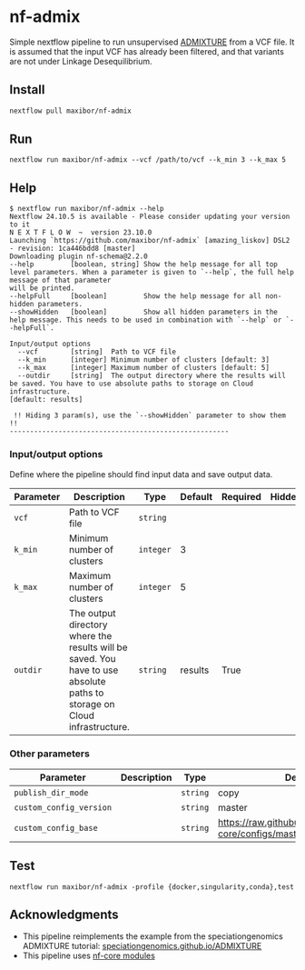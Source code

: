 # nf-admix

Simple nextflow pipeline to run unsupervised [ADMIXTURE](https://dalexander.github.io/admixture) from a VCF file.
It is assumed that the input VCF has already been filtered, and that variants are not under Linkage Desequilibrium.


## Install

```bash
nextflow pull maxibor/nf-admix
```

## Run

```
nextflow run maxibor/nf-admix --vcf /path/to/vcf --k_min 3 --k_max 5
```

## Help

```
$ nextflow run maxibor/nf-admix --help
Nextflow 24.10.5 is available - Please consider updating your version to it
N E X T F L O W  ~  version 23.10.0
Launching `https://github.com/maxibor/nf-admix` [amazing_liskov] DSL2 - revision: 1ca446bdd8 [master]
Downloading plugin nf-schema@2.2.0
--help         [boolean, string] Show the help message for all top level parameters. When a parameter is given to `--help`, the full help message of that parameter
will be printed.
--helpFull     [boolean]         Show the help message for all non-hidden parameters.
--showHidden   [boolean]         Show all hidden parameters in the help message. This needs to be used in combination with `--help` or `--helpFull`.

Input/output options
  --vcf        [string]  Path to VCF file
  --k_min      [integer] Minimum number of clusters [default: 3]
  --k_max      [integer] Maximum number of clusters [default: 5]
  --outdir     [string]  The output directory where the results will be saved. You have to use absolute paths to storage on Cloud infrastructure.
[default: results]

 !! Hiding 3 param(s), use the `--showHidden` parameter to show them !!
------------------------------------------------------
```

### Input/output options

Define where the pipeline should find input data and save output data.

| Parameter | Description | Type | Default | Required | Hidden |
|-----------|-----------|-----------|-----------|-----------|-----------|
| `vcf` | Path to VCF file | `string` |  |  |  |
| `k_min` | Minimum number of clusters | `integer` | 3 |  |  |
| `k_max` | Maximum number of clusters | `integer` | 5 |  |  |
| `outdir` | The output directory where the results will be saved. You have to use absolute paths to storage on Cloud infrastructure. | `string` | results | True |  |

### Other parameters

| Parameter | Description | Type | Default | Required | Hidden |
|-----------|-----------|-----------|-----------|-----------|-----------|
| `publish_dir_mode` |  | `string` | copy |  | True |
| `custom_config_version` |  | `string` | master |  | True |
| `custom_config_base` |  | `string` | https://raw.githubusercontent.com/nf-core/configs/master |  | True |


## Test

```
nextflow run maxibor/nf-admix -profile {docker,singularity,conda},test
```


## Acknowledgments
- This pipeline reimplements the example from the speciationgenomics ADMIXTURE tutorial: [speciationgenomics.github.io/ADMIXTURE](https://speciationgenomics.github.io/ADMIXTURE/)
- This pipeline uses [nf-core modules](https://nf-co.re/modules/)
